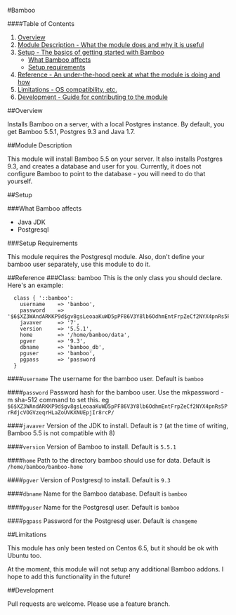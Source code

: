 #Bamboo

####Table of Contents

1. [Overview](#overview)
2. [Module Description - What the module does and why it is useful](#module-description)
3. [Setup - The basics of getting started with Bamboo](#setup)
    * [What Bamboo affects](#what-[modulename]-affects)
    * [Setup requirements](#setup-requirements)
4. [Reference - An under-the-hood peek at what the module is doing and how](#reference)
5. [Limitations - OS compatibility, etc.](#limitations)
6. [Development - Guide for contributing to the module](#development)

##Overview

Installs Bamboo on a server, with a local Postgres instance. By default, you get Bamboo 5.5.1, Postgres 9.3 and Java 1.7.

##Module Description

This module will install Bamboo 5.5 on your server. It also installs Postgres 9.3, and creates a database and user for you. Currently, it does not configure Bamboo to point to the database - you will need to do that yourself.

##Setup

###What Bamboo affects

* Java JDK
* Postgresql

###Setup Requirements

 This module requires the Postgresql module. Also, don't define your bamboo user separately, use this module to do it.
 
##Reference
###Class: bamboo
This is the only class you should declare. Here's an example:

```
  class { '::bamboo':
    username    => 'bamboo',
    password    => '$6$XZ3WAndARKKP9d$gv8gsLeoaaKuWD5pPF86V3Y8lb6OdhmEntFrpZeCf2NYX4pnRs5PrRdjcVOGVzeqrHLaZoUVKXNUEpjIr8rcP/',
    javaver     => '7',
    version     => '5.5.1',
    home        => '/home/bamboo/data',
    pgver       => '9.3',
    dbname      => 'bamboo_db',
    pguser      => 'bamboo',
    pgpass      => 'password
  }
```
####`username`
The username for the bamboo user. Default is `bamboo`

####`password`
Password hash for the bamboo user. Use the mkpassword -m sha-512 command to set this. eg
`$6$XZ3WAndARKKP9d$gv8gsLeoaaKuWD5pPF86V3Y8lb6OdhmEntFrpZeCf2NYX4pnRs5PrRdjcVOGVzeqrHLaZoUVKXNUEpjIr8rcP/`

####`javaver`
Version of the JDK to install. Default is `7` (at the time of writing, Bamboo 5.5 is not compatible with 8)

####`version`
Version of Bamboo to install. Default is `5.5.1`

####`home`
Path to the directory bamboo should use for data. Default is `/home/bamboo/bamboo-home`

####`pgver`
Version of Postgresql to install. Default is  `9.3`

####`dbname`
Name for the Bamboo database. Default is `bamboo`

####`pguser`
Name for the Postgresql user. Default is `bamboo`

####`pgpass`
Password for the Postgresql user. Default is `changeme`


##Limitations

This module has only been tested on Centos 6.5, but it should be ok with Ubuntu too.

At the moment, this module will not setup any additional Bamboo addons. I hope to add this functionality in the future!

##Development

Pull requests are welcome. Please use a feature branch.

